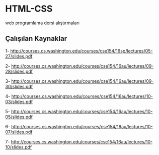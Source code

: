 # HTML-CSS

web programlama dersi alıştırmaları

## Çalışılan Kaynaklar

1- http://courses.cs.washington.edu/courses/cse154/16sp/lectures/05-27/slides.pdf

2- http://courses.cs.washington.edu/courses/cse154/16au/lectures/09-28/slides.pdf

3- http://courses.cs.washington.edu/courses/cse154/16au/lectures/09-30/slides.pdf

4- http://courses.cs.washington.edu/courses/cse154/16au/lectures/10-03/slides.pdf

5- http://courses.cs.washington.edu/courses/cse154/16au/lectures/10-05/slides.pdf

6- http://courses.cs.washington.edu/courses/cse154/16au/lectures/10-07/slides.pdf

7- http://courses.cs.washington.edu/courses/cse154/16au/lectures/10-10/slides.pdf
